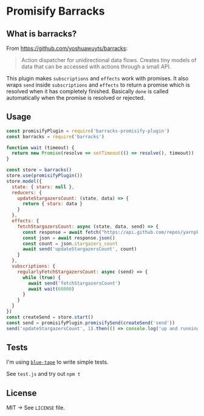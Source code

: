# Promisify Barracks

## What is barracks?

From <https://github.com/yoshuawuyts/barracks>:

> Action dispatcher for unidirectional data flows. Creates tiny models
> of data that can be accessed with actions through a small API.

This plugin makes `subscriptions` and `effects` work with promises. It
also wraps `send` inside `subscriptions` and `effects` to return a
promise which is resolved when it has completely finished. Basically
`done` is called automatically when the promise is resolved or rejected.

## Usage

```js
const promisifyPlugin = require('barracks-promisify-plugin')
const barracks = require('barracks')

function wait (timeout) {
  return new Promise(resolve => setTimeout(() => resolve(), timeout))
}

const store = barracks()
store.use(promisifyPlugin())
store.model({
  state: { stars: null },
  reducers: {
    updateStargazersCount: (state, data) => {
      return { stars: data }
    }
  },
  effects: {
    fetchStargazersCount: async (state, data, send) => {
      const response = await fetch("https://api.github.com/repos/yarnpkg/yarn")
      const json = await response.json()
      const count = json.stargazers_count
      await send('updateStargazersCount', count)
    }
  },
  subscriptions: {
    regularlyFetchStargazersCount: async (send) => {
      while (true) {
        await send('fetchStargazersCount')
        await wait(60000)
      }
    }
  }
})
const createSend = store.start()
const send = promisifyPlugin.promisifySend(createSend('send'))
send('updateStargazersCount', 1).then(() => console.log('up and running'))
```

## Tests

I'm using [`blue-tape`](https://github.com/spion/blue-tape) to write simple tests.

See `test.js` and try out `npm t`

## License

MIT → See `LICENSE` file.
